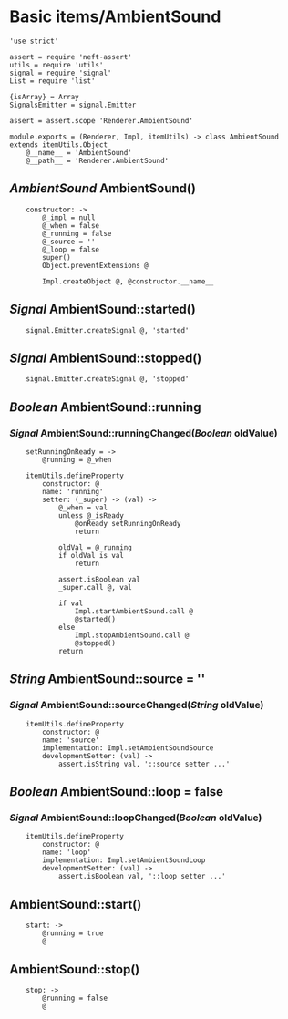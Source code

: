 Basic items/AmbientSound
========================

	'use strict'

	assert = require 'neft-assert'
	utils = require 'utils'
	signal = require 'signal'
	List = require 'list'

	{isArray} = Array
	SignalsEmitter = signal.Emitter

	assert = assert.scope 'Renderer.AmbientSound'

	module.exports = (Renderer, Impl, itemUtils) -> class AmbientSound extends itemUtils.Object
		@__name__ = 'AmbientSound'
		@__path__ = 'Renderer.AmbientSound'

*AmbientSound* AmbientSound()
-----------------------------

		constructor: ->
			@_impl = null
			@_when = false
			@_running = false
			@_source = ''
			@_loop = false
			super()
			Object.preventExtensions @

			Impl.createObject @, @constructor.__name__

*Signal* AmbientSound::started()
--------------------------------

		signal.Emitter.createSignal @, 'started'

*Signal* AmbientSound::stopped()
--------------------------------

		signal.Emitter.createSignal @, 'stopped'

*Boolean* AmbientSound::running
-------------------------------

### *Signal* AmbientSound::runningChanged(*Boolean* oldValue)

		setRunningOnReady = ->
			@running = @_when

		itemUtils.defineProperty
			constructor: @
			name: 'running'
			setter: (_super) -> (val) ->
				@_when = val
				unless @_isReady
					@onReady setRunningOnReady
					return

				oldVal = @_running
				if oldVal is val
					return

				assert.isBoolean val
				_super.call @, val

				if val
					Impl.startAmbientSound.call @
					@started()
				else
					Impl.stopAmbientSound.call @
					@stopped()
				return

*String* AmbientSound::source = ''
----------------------------------

### *Signal* AmbientSound::sourceChanged(*String* oldValue)

		itemUtils.defineProperty
			constructor: @
			name: 'source'
			implementation: Impl.setAmbientSoundSource
			developmentSetter: (val) ->
				assert.isString val, '::source setter ...'

*Boolean* AmbientSound::loop = false
------------------------------------

### *Signal* AmbientSound::loopChanged(*Boolean* oldValue)

		itemUtils.defineProperty
			constructor: @
			name: 'loop'
			implementation: Impl.setAmbientSoundLoop
			developmentSetter: (val) ->
				assert.isBoolean val, '::loop setter ...'

AmbientSound::start()
---------------------

		start: ->
			@running = true
			@

AmbientSound::stop()
--------------------

		stop: ->
			@running = false
			@
